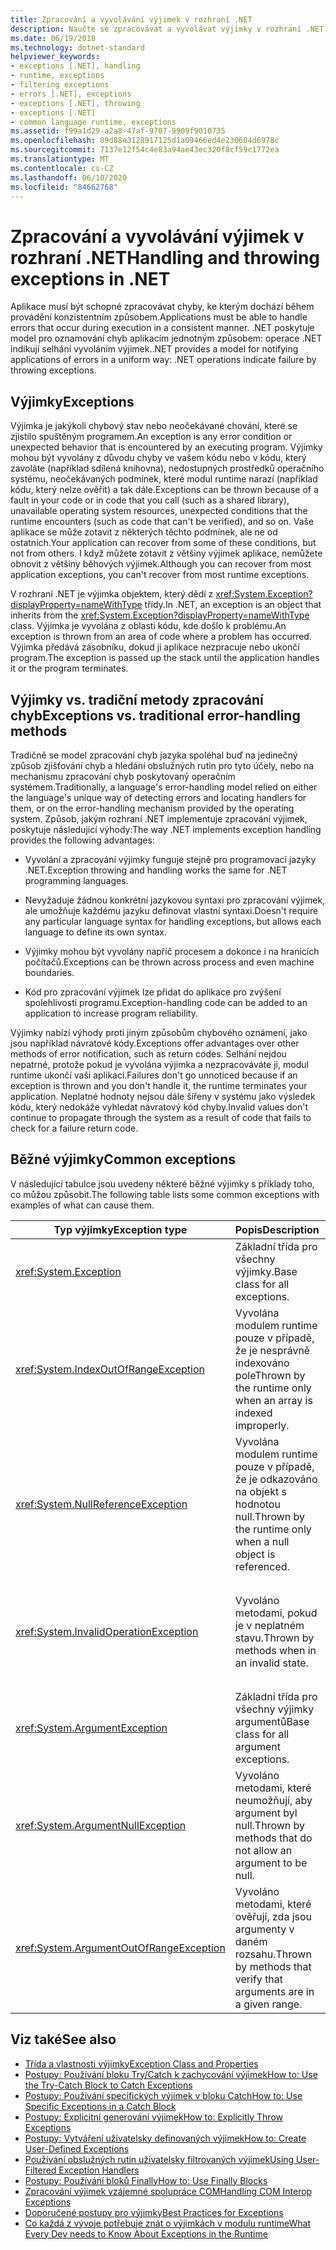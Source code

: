 ```yaml
---
title: Zpracování a vyvolávání výjimek v rozhraní .NET
description: Naučte se zpracovávat a vyvolávat výjimky v rozhraní .NET. Výjimky jsou způsob, jakým operace rozhraní .NET indikují selhání aplikacím.
ms.date: 06/19/2018
ms.technology: dotnet-standard
helpviewer_keywords:
- exceptions [.NET], handling
- runtime, exceptions
- filtering exceptions
- errors [.NET], exceptions
- exceptions [.NET], throwing
- exceptions [.NET]
- common language runtime, exceptions
ms.assetid: f99a1d29-a2a8-47af-9707-9909f9010735
ms.openlocfilehash: 89d88e3128917125d1a09466ed4e230604d6978c
ms.sourcegitcommit: 7137e12f54c4e83a94ae43ec320f8cf59c1772ea
ms.translationtype: MT
ms.contentlocale: cs-CZ
ms.lasthandoff: 06/10/2020
ms.locfileid: "84662768"
---
```

# <a name="handling-and-throwing-exceptions-in-net"></a><span data-ttu-id="407c2-104">Zpracování a vyvolávání výjimek v rozhraní .NET</span><span class="sxs-lookup"><span data-stu-id="407c2-104">Handling and throwing exceptions in .NET</span></span>

<span data-ttu-id="407c2-105">Aplikace musí být schopné zpracovávat chyby, ke kterým dochází během provádění konzistentním způsobem.</span><span class="sxs-lookup"><span data-stu-id="407c2-105">Applications must be able to handle errors that occur during execution in a consistent manner.</span></span> <span data-ttu-id="407c2-106">.NET poskytuje model pro oznamování chyb aplikacím jednotným způsobem: operace .NET indikují selhání vyvoláním výjimek.</span><span class="sxs-lookup"><span data-stu-id="407c2-106">.NET provides a model for notifying applications of errors in a uniform way: .NET operations indicate failure by throwing exceptions.</span></span>

## <a name="exceptions"></a><span data-ttu-id="407c2-107">Výjimky</span><span class="sxs-lookup"><span data-stu-id="407c2-107">Exceptions</span></span>

<span data-ttu-id="407c2-108">Výjimka je jakýkoli chybový stav nebo neočekávané chování, které se zjistilo spuštěným programem.</span><span class="sxs-lookup"><span data-stu-id="407c2-108">An exception is any error condition or unexpected behavior that is encountered by an executing program.</span></span> <span data-ttu-id="407c2-109">Výjimky mohou být vyvolány z důvodu chyby ve vašem kódu nebo v kódu, který zavoláte (například sdílená knihovna), nedostupných prostředků operačního systému, neočekávaných podmínek, které modul runtime narazí (například kódu, který nelze ověřit) a tak dále.</span><span class="sxs-lookup"><span data-stu-id="407c2-109">Exceptions can be thrown because of a fault in your code or in code that you call (such as a shared library), unavailable operating system resources, unexpected conditions that the runtime encounters (such as code that can't be verified), and so on.</span></span> <span data-ttu-id="407c2-110">Vaše aplikace se může zotavit z některých těchto podmínek, ale ne od ostatních.</span><span class="sxs-lookup"><span data-stu-id="407c2-110">Your application can recover from some of these conditions, but not from others.</span></span> <span data-ttu-id="407c2-111">I když můžete zotavit z většiny výjimek aplikace, nemůžete obnovit z většiny běhových výjimek.</span><span class="sxs-lookup"><span data-stu-id="407c2-111">Although you can recover from most application exceptions, you can't recover from most runtime exceptions.</span></span>

<span data-ttu-id="407c2-112">V rozhraní .NET je výjimka objektem, který dědí z <xref:System.Exception?displayProperty=nameWithType> třídy.</span><span class="sxs-lookup"><span data-stu-id="407c2-112">In .NET, an exception is an object that inherits from the <xref:System.Exception?displayProperty=nameWithType> class.</span></span> <span data-ttu-id="407c2-113">Výjimka je vyvolána z oblasti kódu, kde došlo k problému.</span><span class="sxs-lookup"><span data-stu-id="407c2-113">An exception is thrown from an area of code where a problem has occurred.</span></span> <span data-ttu-id="407c2-114">Výjimka předává zásobníku, dokud ji aplikace nezpracuje nebo ukončí program.</span><span class="sxs-lookup"><span data-stu-id="407c2-114">The exception is passed up the stack until the application handles it or the program terminates.</span></span>

## <a name="exceptions-vs-traditional-error-handling-methods"></a><span data-ttu-id="407c2-115">Výjimky vs. tradiční metody zpracování chyb</span><span class="sxs-lookup"><span data-stu-id="407c2-115">Exceptions vs. traditional error-handling methods</span></span>

<span data-ttu-id="407c2-116">Tradičně se model zpracování chyb jazyka spoléhal buď na jedinečný způsob zjišťování chyb a hledání obslužných rutin pro tyto účely, nebo na mechanismu zpracování chyb poskytovaný operačním systémem.</span><span class="sxs-lookup"><span data-stu-id="407c2-116">Traditionally, a language's error-handling model relied on either the language's unique way of detecting errors and locating handlers for them, or on the error-handling mechanism provided by the operating system.</span></span> <span data-ttu-id="407c2-117">Způsob, jakým rozhraní .NET implementuje zpracování výjimek, poskytuje následující výhody:</span><span class="sxs-lookup"><span data-stu-id="407c2-117">The way .NET implements exception handling provides the following advantages:</span></span>

- <span data-ttu-id="407c2-118">Vyvolání a zpracování výjimky funguje stejně pro programovací jazyky .NET.</span><span class="sxs-lookup"><span data-stu-id="407c2-118">Exception throwing and handling works the same for .NET programming languages.</span></span>

- <span data-ttu-id="407c2-119">Nevyžaduje žádnou konkrétní jazykovou syntaxi pro zpracování výjimek, ale umožňuje každému jazyku definovat vlastní syntaxi.</span><span class="sxs-lookup"><span data-stu-id="407c2-119">Doesn't require any particular language syntax for handling exceptions, but allows each language to define its own syntax.</span></span>

- <span data-ttu-id="407c2-120">Výjimky mohou být vyvolány napříč procesem a dokonce i na hranicích počítačů.</span><span class="sxs-lookup"><span data-stu-id="407c2-120">Exceptions can be thrown across process and even machine boundaries.</span></span>

- <span data-ttu-id="407c2-121">Kód pro zpracování výjimek lze přidat do aplikace pro zvýšení spolehlivosti programu.</span><span class="sxs-lookup"><span data-stu-id="407c2-121">Exception-handling code can be added to an application to increase program reliability.</span></span>

<span data-ttu-id="407c2-122">Výjimky nabízí výhody proti jiným způsobům chybového oznámení, jako jsou například návratové kódy.</span><span class="sxs-lookup"><span data-stu-id="407c2-122">Exceptions offer advantages over other methods of error notification, such as return codes.</span></span> <span data-ttu-id="407c2-123">Selhání nejdou nepatrné, protože pokud je vyvolána výjimka a nezpracováváte ji, modul runtime ukončí vaši aplikaci.</span><span class="sxs-lookup"><span data-stu-id="407c2-123">Failures don't go unnoticed because if an exception is thrown and you don't handle it, the runtime terminates your application.</span></span> <span data-ttu-id="407c2-124">Neplatné hodnoty nejsou dále šířeny v systému jako výsledek kódu, který nedokáže vyhledat návratový kód chyby.</span><span class="sxs-lookup"><span data-stu-id="407c2-124">Invalid values don't continue to propagate through the system as a result of code that fails to check for a failure return code.</span></span>

## <a name="common-exceptions"></a><span data-ttu-id="407c2-125">Běžné výjimky</span><span class="sxs-lookup"><span data-stu-id="407c2-125">Common exceptions</span></span>

<span data-ttu-id="407c2-126">V následující tabulce jsou uvedeny některé běžné výjimky s příklady toho, co můžou způsobit.</span><span class="sxs-lookup"><span data-stu-id="407c2-126">The following table lists some common exceptions with examples of what can cause them.</span></span>

| <span data-ttu-id="407c2-127">Typ výjimky</span><span class="sxs-lookup"><span data-stu-id="407c2-127">Exception type</span></span> | <span data-ttu-id="407c2-128">Popis</span><span class="sxs-lookup"><span data-stu-id="407c2-128">Description</span></span> | <span data-ttu-id="407c2-129">Příklad</span><span class="sxs-lookup"><span data-stu-id="407c2-129">Example</span></span> |
| -------------- | ----------- | ------- |
| <xref:System.Exception> | <span data-ttu-id="407c2-130">Základní třída pro všechny výjimky.</span><span class="sxs-lookup"><span data-stu-id="407c2-130">Base class for all exceptions.</span></span> | <span data-ttu-id="407c2-131">Žádný (použijte odvozenou třídu této výjimky).</span><span class="sxs-lookup"><span data-stu-id="407c2-131">None (use a derived class of this exception).</span></span> |
| <xref:System.IndexOutOfRangeException> | <span data-ttu-id="407c2-132">Vyvolána modulem runtime pouze v případě, že je nesprávně indexováno pole</span><span class="sxs-lookup"><span data-stu-id="407c2-132">Thrown by the runtime only when an array is indexed improperly.</span></span> | <span data-ttu-id="407c2-133">Indexování pole mimo platný rozsah:</span><span class="sxs-lookup"><span data-stu-id="407c2-133">Indexing an array outside its valid range:</span></span> <br /> `arr[arr.Length+1]` |
| <xref:System.NullReferenceException> | <span data-ttu-id="407c2-134">Vyvolána modulem runtime pouze v případě, že je odkazováno na objekt s hodnotou null.</span><span class="sxs-lookup"><span data-stu-id="407c2-134">Thrown by the runtime only when a null object is referenced.</span></span> | `object o = null;` <br /> `o.ToString();` |
| <xref:System.InvalidOperationException> | <span data-ttu-id="407c2-135">Vyvoláno metodami, pokud je v neplatném stavu.</span><span class="sxs-lookup"><span data-stu-id="407c2-135">Thrown by methods when in an invalid state.</span></span> | <span data-ttu-id="407c2-136">Volání `Enumerator.MoveNext()` po odebrání položky z podkladové kolekce.</span><span class="sxs-lookup"><span data-stu-id="407c2-136">Calling `Enumerator.MoveNext()` after removing an item from the underlying collection.</span></span> |
| <xref:System.ArgumentException> | <span data-ttu-id="407c2-137">Základní třída pro všechny výjimky argumentů</span><span class="sxs-lookup"><span data-stu-id="407c2-137">Base class for all argument exceptions.</span></span> | <span data-ttu-id="407c2-138">Žádný (použijte odvozenou třídu této výjimky).</span><span class="sxs-lookup"><span data-stu-id="407c2-138">None (use a derived class of this exception).</span></span> |
| <xref:System.ArgumentNullException> | <span data-ttu-id="407c2-139">Vyvoláno metodami, které neumožňují, aby argument byl null.</span><span class="sxs-lookup"><span data-stu-id="407c2-139">Thrown by methods that do not allow an argument to be null.</span></span> | `String s = null;` <br /> `"Calculate".IndexOf(s);`|
| <xref:System.ArgumentOutOfRangeException> | <span data-ttu-id="407c2-140">Vyvoláno metodami, které ověřují, zda jsou argumenty v daném rozsahu.</span><span class="sxs-lookup"><span data-stu-id="407c2-140">Thrown by methods that verify that arguments are in a given range.</span></span> | `String s = "string";` <br /> `s.Substring(s.Length+1);` |

## <a name="see-also"></a><span data-ttu-id="407c2-141">Viz také</span><span class="sxs-lookup"><span data-stu-id="407c2-141">See also</span></span>

- [<span data-ttu-id="407c2-142">Třída a vlastnosti výjimky</span><span class="sxs-lookup"><span data-stu-id="407c2-142">Exception Class and Properties</span></span>](exception-class-and-properties.md)
- [<span data-ttu-id="407c2-143">Postupy: Používání bloku Try/Catch k zachycování výjimek</span><span class="sxs-lookup"><span data-stu-id="407c2-143">How to: Use the Try-Catch Block to Catch Exceptions</span></span>](how-to-use-the-try-catch-block-to-catch-exceptions.md)
- [<span data-ttu-id="407c2-144">Postupy: Používání specifických výjimek v bloku Catch</span><span class="sxs-lookup"><span data-stu-id="407c2-144">How to: Use Specific Exceptions in a Catch Block</span></span>](how-to-use-specific-exceptions-in-a-catch-block.md)
- [<span data-ttu-id="407c2-145">Postupy: Explicitní generování výjimek</span><span class="sxs-lookup"><span data-stu-id="407c2-145">How to: Explicitly Throw Exceptions</span></span>](how-to-explicitly-throw-exceptions.md)
- [<span data-ttu-id="407c2-146">Postupy: Vytváření uživatelsky definovaných výjimek</span><span class="sxs-lookup"><span data-stu-id="407c2-146">How to: Create User-Defined Exceptions</span></span>](how-to-create-user-defined-exceptions.md)
- [<span data-ttu-id="407c2-147">Používání obslužných rutin uživatelsky filtrovaných výjimek</span><span class="sxs-lookup"><span data-stu-id="407c2-147">Using User-Filtered Exception Handlers</span></span>](using-user-filtered-exception-handlers.md)
- [<span data-ttu-id="407c2-148">Postupy: Používání bloků Finally</span><span class="sxs-lookup"><span data-stu-id="407c2-148">How to: Use Finally Blocks</span></span>](how-to-use-finally-blocks.md)
- [<span data-ttu-id="407c2-149">Zpracování výjimek vzájemné spolupráce COM</span><span class="sxs-lookup"><span data-stu-id="407c2-149">Handling COM Interop Exceptions</span></span>](handling-com-interop-exceptions.md)
- [<span data-ttu-id="407c2-150">Doporučené postupy pro výjimky</span><span class="sxs-lookup"><span data-stu-id="407c2-150">Best Practices for Exceptions</span></span>](best-practices-for-exceptions.md)
- [<span data-ttu-id="407c2-151">Co každá z vývoje potřebuje znát o výjimkách v modulu runtime</span><span class="sxs-lookup"><span data-stu-id="407c2-151">What Every Dev needs to Know About Exceptions in the Runtime</span></span>](https://github.com/dotnet/runtime/blob/master/docs/design/coreclr/botr/exceptions.md)

